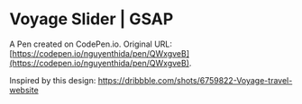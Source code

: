 # Voyage Slider | GSAP

A Pen created on CodePen.io. Original URL: [https://codepen.io/nguyenthida/pen/QWxgveB](https://codepen.io/nguyenthida/pen/QWxgveB).

Inspired by this design: https://dribbble.com/shots/6759822-Voyage-travel-website